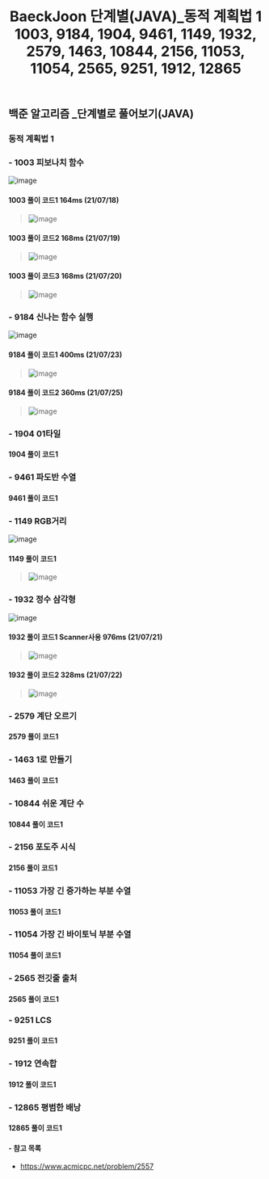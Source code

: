 ﻿---
layout: single
title: "BaeckJoon 단계별(JAVA)_동적 계획법 1 1003, 9184, 1904, 9461, 1149, 1932, 2579, 1463, 10844, 2156, 11053, 11054, 2565, 9251, 1912, 12865"
read_time: true
categories: 
 - BaeckJoon 
tags: 
 - Algorithm
 - BaeckJoon 
last_modified_at: '2021-07-17 23:46:00 +0800'
toc: true
toc_sticky: true
toc_label: 목차
---
## 백준 알고리즘 _단계별로 풀어보기(JAVA)
### 동적 계획법 1
### - 1003 피보나치 함수
![image](https://user-images.githubusercontent.com/66898243/126070705-3546f67a-73e1-42bb-9193-8a344e9cb222.png)

#### 1003 풀이 코드1 164ms (21/07/18)
>  ![image](https://user-images.githubusercontent.com/66898243/126070885-aed15a4e-6b0a-4098-bd8b-309fb13b995f.png)

#### 1003 풀이 코드2 168ms (21/07/19)
>  ![image](https://user-images.githubusercontent.com/66898243/126178033-8376e73d-cf56-4bfa-ac19-ac69c8a601bb.png)

#### 1003 풀이 코드3 168ms (21/07/20)
>  ![image](https://user-images.githubusercontent.com/66898243/126342830-5617eb82-0a43-44d0-86a7-d84c21471fc4.png)

### - 9184 신나는 함수 실행
![image](https://user-images.githubusercontent.com/66898243/126794589-f1c61901-0415-487c-8a34-a1657459525a.png)

#### 9184 풀이 코드1 400ms (21/07/23)
>  ![image](https://user-images.githubusercontent.com/66898243/126796694-5db0e7e3-cf9b-4645-90d7-5f6f82c7bb48.png)

#### 9184 풀이 코드2 360ms (21/07/25)
>  ![image](https://user-images.githubusercontent.com/66898243/126902826-c5ca93d0-3486-4223-80d6-573aeffabf13.png)

### - 1904 01타일

#### 1904 풀이 코드1 
>
### - 9461 파도반 수열

#### 9461 풀이 코드1 
>
 
### - 1149 RGB거리
![image](https://user-images.githubusercontent.com/66898243/126872321-61c4a5ef-b39f-4527-a68f-cef6d9022bd0.png)

#### 1149 풀이 코드1 
>  ![image](https://user-images.githubusercontent.com/66898243/126872404-6d3a12d3-029c-42de-b31b-8a0d400142c2.png)
 
### - 1932 정수 삼각형
 ![image](https://user-images.githubusercontent.com/66898243/126501481-4071d570-445e-429e-b3e9-1560b8591f06.png)

#### 1932 풀이 코드1 Scanner사용 976ms (21/07/21)
>  ![image](https://user-images.githubusercontent.com/66898243/126506275-4c6368a3-a3ec-477d-bb87-416878f7fd3b.png)
 
#### 1932 풀이 코드2 328ms (21/07/22)
>  ![image](https://user-images.githubusercontent.com/66898243/126657838-e15ad98d-a6e0-4511-bedc-d3028dda2b2c.png)

### - 2579 계단 오르기

#### 2579 풀이 코드1 
>
 
### - 1463 1로 만들기

#### 1463 풀이 코드1 
>
 
### - 10844 쉬운 계단 수

#### 10844 풀이 코드1 
>
 
### - 2156 포도주 시식

#### 2156 풀이 코드1 
>
 
### - 11053 가장 긴 증가하는 부분 수열

#### 11053 풀이 코드1 
>
 
### - 11054 가장 긴 바이토닉 부분 수열

#### 11054 풀이 코드1 
>
 
### - 2565 전깃줄	출처

#### 2565 풀이 코드1 
>
 
### - 9251 LCS

#### 9251 풀이 코드1 
>
 
### - 1912 연속합

#### 1912 풀이 코드1 
>
 
### - 12865 평범한 배낭

#### 12865 풀이 코드1 
>
 

#### - 참고 목록
- https://www.acmicpc.net/problem/2557
